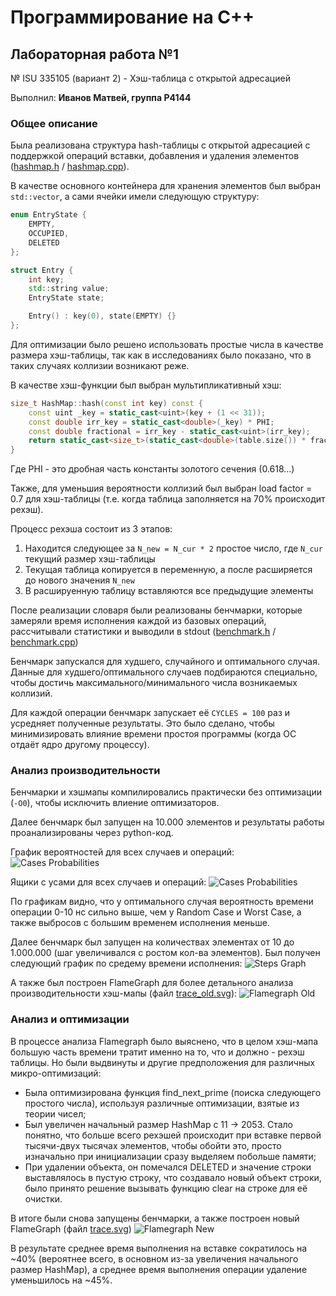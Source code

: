 # Программирование на C++
## Лабораторная работа №1
№ ISU 335105 (вариант 2) - Хэш-таблица с открытой адресацией

Выполнил: **Иванов Матвей, группа P4144**
### Общее описание

Была реализована структура hash-таблицы с открытой адресацией с поддержкой операций вставки, добавления и удаления элементов ([hashmap.h](hashmap.h) / [hashmap.cpp](hashmap.cpp)).

В качестве основного контейнера для хранения элементов был выбран `std::vector`, а сами ячейки имели следующую структуру:
```c++
enum EntryState {
    EMPTY,
    OCCUPIED,
    DELETED
};

struct Entry {
    int key;
    std::string value;
    EntryState state;

    Entry() : key(0), state(EMPTY) {}
};
```
Для оптимизации было решено использовать простые числа в качестве размера хэш-таблицы, так как в исследованиях было показано, что в таких случаях коллизии возникают реже. 

В качестве хэш-функции был выбран мультипликативный хэш:
```c++
size_t HashMap::hash(const int key) const {
    const uint _key = static_cast<uint>(key + (1 << 31));
    const double irr_key = static_cast<double>(_key) * PHI;
    const double fractional = irr_key - static_cast<uint>(irr_key);
    return static_cast<size_t>(static_cast<double>(table.size()) * fractional);
}
```
Где PHI - это дробная часть константы золотого сечения (0.618...)

Также, для уменьшия вероятности коллизий был выбран load factor = 0.7 для хэш-таблицы (т.е. когда таблица заполняется на 70% происходит рехэш). 

Процесс рехэша состоит из 3 этапов:
1. Находится следующее за `N_new = N_cur * 2` простое число, где `N_cur` текущий размер хэш-таблицы
2. Текущая таблица копируется в переменную, а после расширяется до нового значения `N_new`
3. В расшируенную таблицу вставляются все предыдущие элементы

После реализации словаря были реализованы бенчмарки, которые замеряли время исполнения каждой из базовых операций, рассчитывали статистики и выводили в stdout ([benchmark.h](benchmark.h) / [benchmark.cpp](benchmark.cpp))

Бенчмарк запускался для худшего, случайного и оптимального случая. Данные для худшего/оптимального случаев подбираются специально, чтобы достичь максимального/минимального числа возникаемых коллизий.

Для каждой операции бенчмарк запускает её `CYCLES = 100` раз и усредняет полученные результаты. Это было сделано, чтобы минимизировать влияние времени простоя программы (когда ОС отдаёт ядро другому процессу).

### Анализ производительности

Бенчмарки и хэшмапы компилировались практически без оптимизации (`-O0`), чтобы исключить влиение оптимизаторов.

Далее бенчмарк был запущен на 10.000 элементов и результаты работы проанализированы через python-код.

График вероятностей для всех случаев и операций:
![Cases Probabilities](images/cases_probabilities.png)

Ящики с усами для всех случаев и операций:
![Cases Probabilities](images/cases_boxplots.png)

По графикам видно, что у оптимального случая вероятность времени операции 0-10 нс сильно выше, чем у Random Case и Worst Case, а также выбросов с большим временем исполнения меньше.

Далее бенчмарк был запущен на количествах элементах от 10 до 1.000.000 (шаг увеличивался с ростом кол-ва элементов). Был получен следующий график по средему времени исполнения:
![Steps Graph](images/steps_graph.png)

А также был построен FlameGraph для более детального анализа производительности хэш-мапы (файл [trace_old.svg](images/trace_old.svg)):
![Flamegraph Old](images/trace_old.svg)

### Анализ и оптимизации

В процессе анализа Flamegraph было выяснено, что в целом хэш-мапа большую часть времени тратит именно на то, что и должно - рехэш таблицы. Но были выдвинуты и другие предположения для различных микро-оптимизаций:
* Была оптимизирована функция find_next_prime (поиска следующего простого числа), используя различные оптимизации, взятые из теории чисел;
* Был увеличен начальный размер HashMap с 11 -> 2053. Стало понятно, что больше всего рехэшей происходит при вставке первой тысячи-двух тысячах элементов, чтобы обойти это, просто изначально при инициализации сразу выделяем побольше памяти;
* При удалении объекта, он помечался DELETED и значение строки выставлялось в пустую строку, что создавало новый объект строки, было принято решение вызывать функцию clear на строке для её очистки.

В итоге были снова запущены бенчмарки, а также построен новый FlameGraph (файл [trace.svg](images/trace_old.svg))
![Flamegraph New](images/trace.svg)

В результате среднее время выполнения на вставке сократилось на ~40% (вероятнее всего, в основном из-за увеличения начального размер HashMap), а среднее время выполнения операции удаление уменьшилось на ~45%.

